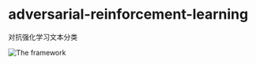# adversarial-reinforcement-learning
对抗强化学习文本分类

![The framework](https://user-images.githubusercontent.com/37823466/69210315-527a4980-0b95-11ea-877c-9367d3983acc.png)
